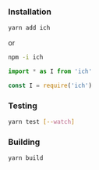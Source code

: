 ### Installation

```bash
yarn add ich
```

or

```bash
npm -i ich
```

```javascript
import * as I from 'ich'
```

```javascript
const I = require('ich')
```

### Testing

```bash
yarn test [--watch]
```

### Building

```bash
yarn build
```
